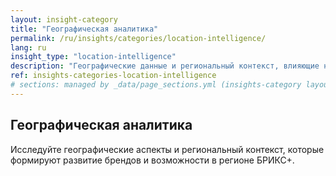 ```yaml
---
layout: insight-category
title: "Географическая аналитика"
permalink: /ru/insights/categories/location-intelligence/
lang: ru
insight_type: "location-intelligence"
description: "Географические данные и региональный контекст, влияющие на развитие брендов и возможности."
ref: insights-categories-location-intelligence
# sections: managed by _data/page_sections.yml (insights-category layout)
---
```


## Географическая аналитика

Исследуйте географические аспекты и региональный контекст, которые формируют развитие брендов и возможности в регионе БРИКС+.
